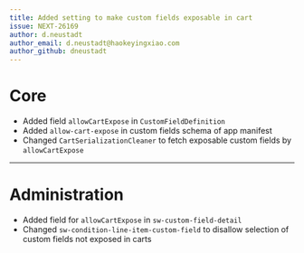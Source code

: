 ```yaml
---
title: Added setting to make custom fields exposable in cart
issue: NEXT-26169
author: d.neustadt
author_email: d.neustadt@haokeyingxiao.com
author_github: dneustadt
---
```

# Core
* Added field `allowCartExpose` in `CustomFieldDefinition`
* Added `allow-cart-expose` in custom fields schema of app manifest
* Changed `CartSerializationCleaner` to fetch exposable custom fields by `allowCartExpose`
___
# Administration
* Added field for `allowCartExpose` in `sw-custom-field-detail`
* Changed `sw-condition-line-item-custom-field` to disallow selection of custom fields not exposed in carts

